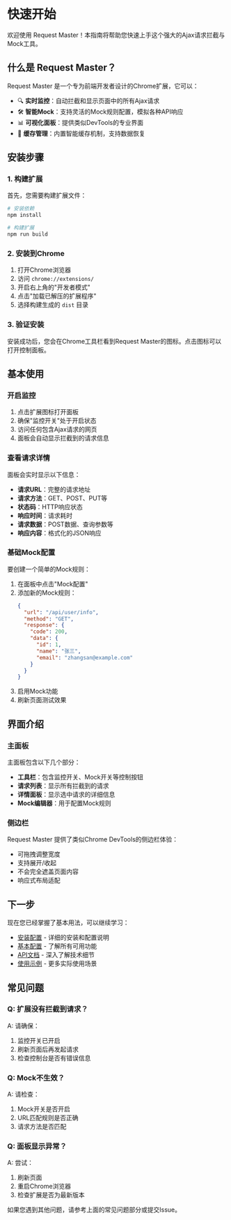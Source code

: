 # 快速开始

欢迎使用 Request Master！本指南将帮助您快速上手这个强大的Ajax请求拦截与Mock工具。

## 什么是 Request Master？

Request Master 是一个专为前端开发者设计的Chrome扩展，它可以：

- 🔍 **实时监控**：自动拦截和显示页面中的所有Ajax请求
- 🛠️ **智能Mock**：支持灵活的Mock规则配置，模拟各种API响应
- 📊 **可视化面板**：提供类似DevTools的专业界面
- 💾 **缓存管理**：内置智能缓存机制，支持数据恢复

## 安装步骤

### 1. 构建扩展

首先，您需要构建扩展文件：

```bash
# 安装依赖
npm install

# 构建扩展
npm run build
```

### 2. 安装到Chrome

1. 打开Chrome浏览器
2. 访问 `chrome://extensions/`
3. 开启右上角的"开发者模式"
4. 点击"加载已解压的扩展程序"
5. 选择构建生成的 `dist` 目录

### 3. 验证安装

安装成功后，您会在Chrome工具栏看到Request Master的图标。点击图标可以打开控制面板。

## 基本使用

### 开启监控

1. 点击扩展图标打开面板
2. 确保"监控开关"处于开启状态
3. 访问任何包含Ajax请求的网页
4. 面板会自动显示拦截到的请求信息

### 查看请求详情

面板会实时显示以下信息：
- **请求URL**：完整的请求地址
- **请求方法**：GET、POST、PUT等
- **状态码**：HTTP响应状态
- **响应时间**：请求耗时
- **请求数据**：POST数据、查询参数等
- **响应内容**：格式化的JSON响应

### 基础Mock配置

要创建一个简单的Mock规则：

1. 在面板中点击"Mock配置"
2. 添加新的Mock规则：
   ```json
   {
     "url": "/api/user/info",
     "method": "GET",
     "response": {
       "code": 200,
       "data": {
         "id": 1,
         "name": "张三",
         "email": "zhangsan@example.com"
       }
     }
   }
   ```
3. 启用Mock功能
4. 刷新页面测试效果

## 界面介绍

### 主面板

主面板包含以下几个部分：

- **工具栏**：包含监控开关、Mock开关等控制按钮
- **请求列表**：显示所有拦截到的请求
- **详情面板**：显示选中请求的详细信息
- **Mock编辑器**：用于配置Mock规则

### 侧边栏

Request Master 提供了类似Chrome DevTools的侧边栏体验：

- 可拖拽调整宽度
- 支持展开/收起
- 不会完全遮盖页面内容
- 响应式布局适配

## 下一步

现在您已经掌握了基本用法，可以继续学习：

- [安装配置](/guide/installation) - 详细的安装和配置说明
- [基本配置](/guide/configuration) - 了解所有可用功能
- [API文档](/api/ajax-hook) - 深入了解技术细节
- [使用示例](/examples/usage-examples) - 更多实际使用场景

## 常见问题

### Q: 扩展没有拦截到请求？
A: 请确保：
1. 监控开关已开启
2. 刷新页面后再发起请求
3. 检查控制台是否有错误信息

### Q: Mock不生效？
A: 请检查：
1. Mock开关是否开启
2. URL匹配规则是否正确
3. 请求方法是否匹配

### Q: 面板显示异常？
A: 尝试：
1. 刷新页面
2. 重启Chrome浏览器
3. 检查扩展是否为最新版本

如果您遇到其他问题，请参考上面的常见问题部分或提交Issue。
